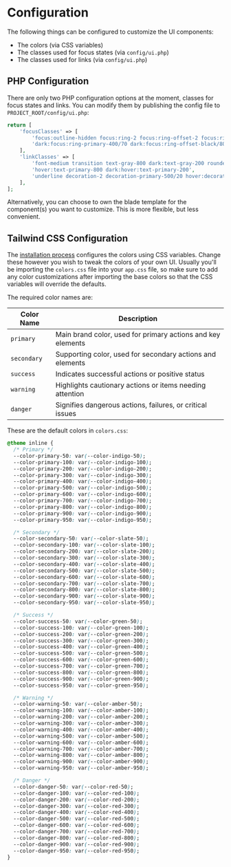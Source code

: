 # Configuration

The following things can be configured to customize the UI components:

- The colors (via CSS variables)
- The classes used for focus states (via `config/ui.php`)
- The classes used for links (via `config/ui.php`)

## PHP Configuration

There are only two PHP configuration options at the moment, classes for focus states and links.
You can modify them by publishing the config file to `PROJECT_ROOT/config/ui.php`:

```php
return [
    'focusClasses' => [
        'focus:outline-hidden focus:ring-2 focus:ring-offset-2 focus:ring-primary-500/70 focus:ring-offset-white/80',
        'dark:focus:ring-primary-400/70 dark:focus:ring-offset-black/80',
    ],
    'linkClasses' => [
        'font-medium transition text-gray-800 dark:text-gray-200 rounded-xs',
        'hover:text-primary-800 dark:hover:text-primary-200',
        'underline decoration-2 decoration-primary-500/20 hover:decoration-primary-500/50',
    ],
];
```

Alternatively, you can choose to own the blade template for the component(s) you want to customize. This is more flexible, but less convenient.

## Tailwind CSS Configuration

The [installation process](/docs/installation) configures the colors using CSS variables. Change these however you wish to tweak the colors of your own UI.
Usually you'll be importing the `colors.css` file into your `app.css` file, so make sure to add any color customizations
after importing the base colors so that the CSS variables will override the defaults.

The required color names are:

| Color Name   | Description                                                    |
|--------------|----------------------------------------------------------------|
| `primary`    | Main brand color, used for primary actions and key elements    |
| `secondary`  | Supporting color, used for secondary actions and elements      |
| `success`    | Indicates successful actions or positive status                |
| `warning`    | Highlights cautionary actions or items needing attention       |
| `danger`     | Signifies dangerous actions, failures, or critical issues      |


These are the default colors in `colors.css`:

```css
@theme inline {
  /* Primary */
  --color-primary-50: var(--color-indigo-50);
  --color-primary-100: var(--color-indigo-100);
  --color-primary-200: var(--color-indigo-200);
  --color-primary-300: var(--color-indigo-300);
  --color-primary-400: var(--color-indigo-400);
  --color-primary-500: var(--color-indigo-500);
  --color-primary-600: var(--color-indigo-600);
  --color-primary-700: var(--color-indigo-700);
  --color-primary-800: var(--color-indigo-800);
  --color-primary-900: var(--color-indigo-900);
  --color-primary-950: var(--color-indigo-950);

  /* Secondary */
  --color-secondary-50: var(--color-slate-50);
  --color-secondary-100: var(--color-slate-100);
  --color-secondary-200: var(--color-slate-200);
  --color-secondary-300: var(--color-slate-300);
  --color-secondary-400: var(--color-slate-400);
  --color-secondary-500: var(--color-slate-500);
  --color-secondary-600: var(--color-slate-600);
  --color-secondary-700: var(--color-slate-700);
  --color-secondary-800: var(--color-slate-800);
  --color-secondary-900: var(--color-slate-900);
  --color-secondary-950: var(--color-slate-950);

  /* Success */
  --color-success-50: var(--color-green-50);
  --color-success-100: var(--color-green-100);
  --color-success-200: var(--color-green-200);
  --color-success-300: var(--color-green-300);
  --color-success-400: var(--color-green-400);
  --color-success-500: var(--color-green-500);
  --color-success-600: var(--color-green-600);
  --color-success-700: var(--color-green-700);
  --color-success-800: var(--color-green-800);
  --color-success-900: var(--color-green-900);
  --color-success-950: var(--color-green-950);

  /* Warning */
  --color-warning-50: var(--color-amber-50);
  --color-warning-100: var(--color-amber-100);
  --color-warning-200: var(--color-amber-200);
  --color-warning-300: var(--color-amber-300);
  --color-warning-400: var(--color-amber-400);
  --color-warning-500: var(--color-amber-500);
  --color-warning-600: var(--color-amber-600);
  --color-warning-700: var(--color-amber-700);
  --color-warning-800: var(--color-amber-800);
  --color-warning-900: var(--color-amber-900);
  --color-warning-950: var(--color-amber-950);

  /* Danger */
  --color-danger-50: var(--color-red-50);
  --color-danger-100: var(--color-red-100);
  --color-danger-200: var(--color-red-200);
  --color-danger-300: var(--color-red-300);
  --color-danger-400: var(--color-red-400);
  --color-danger-500: var(--color-red-500);
  --color-danger-600: var(--color-red-600);
  --color-danger-700: var(--color-red-700);
  --color-danger-800: var(--color-red-800);
  --color-danger-900: var(--color-red-900);
  --color-danger-950: var(--color-red-950);
}
```
